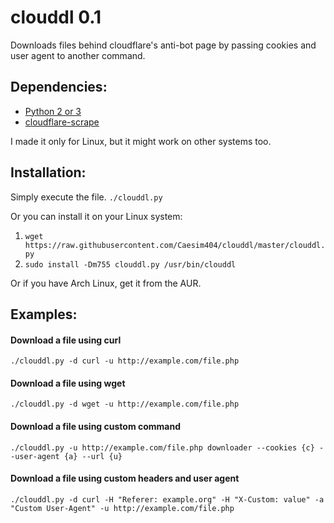 # clouddl 0.1

Downloads files behind cloudflare's anti-bot page by passing cookies and user agent to another command.

## Dependencies:
* [Python 2 or 3](https://www.python.org/)
* [cloudflare-scrape](https://github.com/Anorov/cloudflare-scrape)

I made it only for Linux, but it might work on other systems too.

## Installation:

Simply execute the file. `./clouddl.py`

Or you can install it on your Linux system:

1. `wget https://raw.githubusercontent.com/Caesim404/clouddl/master/clouddl.py`
2. `sudo install -Dm755 clouddl.py /usr/bin/clouddl`

Or if you have Arch Linux, get it from the AUR.

## Examples:

#### Download a file using curl
`./clouddl.py -d curl -u http://example.com/file.php`
#### Download a file using wget
`./clouddl.py -d wget -u http://example.com/file.php`
#### Download a file using custom command
`./clouddl.py -u http://example.com/file.php downloader --cookies {c} --user-agent {a} --url {u}`
#### Download a file using custom headers and user agent
`./clouddl.py -d curl -H "Referer: example.org" -H "X-Custom: value" -a "Custom User-Agent" -u http://example.com/file.php`
